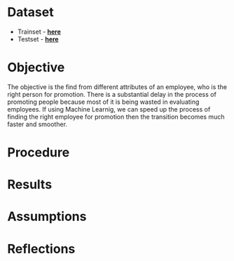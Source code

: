 # Dataset

- Trainset - [**here**](https://datahack.analyticsvidhya.com/contest/wns-analytics-hackathon-2018-1/download/train-file)
- Testset - [**here**](https://datahack.analyticsvidhya.com/contest/wns-analytics-hackathon-2018-1/download/test-file)

# Objective

The objective is the find from different attributes of an employee, who is the right person for promotion. There is a substantial delay in the process of promoting people because most of it is being wasted in evaluating employees. If using Machine Learnig, we can speed up the process of finding the right employee for promotion then the transition becomes much faster and smoother.



# Procedure



# Results



# Assumptions



# Reflections



